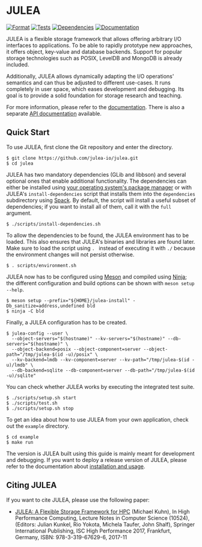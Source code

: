 # JULEA

[![Format](https://github.com/julea-io/julea/workflows/Format/badge.svg)](https://github.com/julea-io/julea/actions)
[![Tests](https://github.com/julea-io/julea/workflows/Tests/badge.svg)](https://github.com/julea-io/julea/actions)
[![Dependencies](https://github.com/julea-io/julea/workflows/Dependencies/badge.svg)](https://github.com/julea-io/julea/actions)
[![Documentation](https://github.com/julea-io/julea/workflows/Documentation/badge.svg)](https://github.com/julea-io/julea/actions)

JULEA is a flexible storage framework that allows offering arbitrary I/O interfaces to applications.
To be able to rapidly prototype new approaches, it offers object, key-value and database backends.
Support for popular storage technologies such as POSIX, LevelDB and MongoDB is already included.

Additionally, JULEA allows dynamically adapting the I/O operations' semantics and can thus be adjusted to different use-cases.
It runs completely in user space, which eases development and debugging.
Its goal is to provide a solid foundation for storage research and teaching.

For more information, please refer to the [documentation](doc/README.md).
There is also a separate [API documentation](https://julea-io.github.io/julea/) available.

## Quick Start

To use JULEA, first clone the Git repository and enter the directory.

```console
$ git clone https://github.com/julea-io/julea.git
$ cd julea
```

JULEA has two mandatory dependencies (GLib and libbson) and several optional ones that enable additional functionality.
The dependencies can either be installed using [your operating system's package manager](doc/dependencies.md#manual-installation) or with JULEA's `install-dependencies` script that installs them into the `dependencies` subdirectory using [Spack](https://spack.io/).
By default, the script will install a useful subset of dependencies;
if you want to install all of them, call it with the `full` argument.

```console
$ ./scripts/install-dependencies.sh
```

To allow the dependencies to be found, the JULEA environment has to be loaded.
This also ensures that JULEA's binaries and libraries are found later.
Make sure to load the script using `. ` instead of executing it with `./` because the environment changes will not persist otherwise.

```console
$ . scripts/environment.sh
```

JULEA now has to be configured using [Meson](https://mesonbuild.com/) and compiled using [Ninja](https://ninja-build.org/);
the different configuration and build options can be shown with `meson setup --help`.

```console
$ meson setup --prefix="${HOME}/julea-install" -Db_sanitize=address,undefined bld
$ ninja -C bld
```

Finally, a JULEA configuration has to be created.

```console
$ julea-config --user \
  --object-servers="$(hostname)" --kv-servers="$(hostname)" --db-servers="$(hostname)" \
  --object-backend=posix --object-component=server --object-path="/tmp/julea-$(id -u)/posix" \
  --kv-backend=lmdb --kv-component=server --kv-path="/tmp/julea-$(id -u)/lmdb" \
  --db-backend=sqlite --db-component=server --db-path="/tmp/julea-$(id -u)/sqlite"
```

You can check whether JULEA works by executing the integrated test suite.

```console
$ ./scripts/setup.sh start
$ ./scripts/test.sh
$ ./scripts/setup.sh stop
```

To get an idea about how to use JULEA from your own application, check out the `example` directory.

```console
$ cd example
$ make run
```

The version is JULEA built using this guide is mainly meant for development and debugging.
If you want to deploy a release version of JULEA, please refer to the documentation about [installation and usage](doc/installation-usage.md).

## Citing JULEA

If you want to cite JULEA, please use the following paper:

- [JULEA: A Flexible Storage Framework for HPC](https://doi.org/10.1007/978-3-319-67630-2_51) (Michael Kuhn), In High Performance Computing, Lecture Notes in Computer Science (10524), (Editors: Julian Kunkel, Rio Yokota, Michela Taufer, John Shalf), Springer International Publishing, ISC High Performance 2017, Frankfurt, Germany, ISBN: 978-3-319-67629-6, 2017-11
